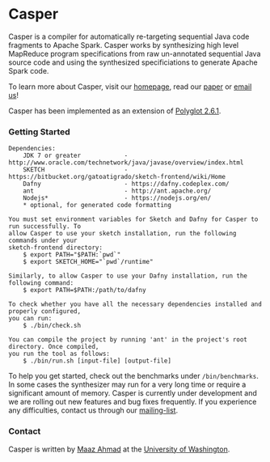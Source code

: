 # Casper
Casper is a compiler for automatically re-targeting sequential Java code fragments
to Apache Spark. Casper works by synthesizing high level MapReduce program specifications
from raw un-annotated sequential Java source code and using the synthesized specificiations 
to generate Apache Spark code.

To learn more about Casper, visit our [homepage](http://casper.uwplse.org), read our [paper](http://homes.cs.washington.edu/~maazsaf/synt16.pdf) or [email us](https://mailman.cs.washington.edu/mailman/listinfo/casper-users)!

Casper has been implemented as an extension of [Polyglot 2.6.1](https://www.cs.cornell.edu/projects/polyglot/).

### Getting Started
    Dependencies:
        JDK 7 or greater            - http://www.oracle.com/technetwork/java/javase/overview/index.html
        SKETCH                      - https://bitbucket.org/gatoatigrado/sketch-frontend/wiki/Home        
        Dafny                       - https://dafny.codeplex.com/
        ant							- http://ant.apache.org/
        Nodejs*                     - https://nodejs.org/en/
        * optional, for generated code formatting 
        
    You must set environment variables for Sketch and Dafny for Casper to run successfully. To
    allow Casper to use your sketch installation, run the following commands under your
    sketch-frontend directory:
        $ export PATH="$PATH:`pwd`"
        $ export SKETCH_HOME="`pwd`/runtime"
        
    Similarly, to allow Casper to use your Dafny installation, run the following command:
        $ export PATH=$PATH:/path/to/dafny
    
    To check whether you have all the necessary dependencies installed and properly configured, 
    you can run:
        $ ./bin/check.sh

   	You can compile the project by running 'ant' in the project's root directory. Once compiled, 
   	you run the tool as follows:
        $ ./bin/run.sh [input-file] [output-file]

To help you get started, check out the benchmarks under `/bin/benchmarks`. In
some cases the synthesizer may run for a very long time or require a significant amount of
memory. Casper is currently under development and we are rolling out new features and bug
fixes frequently. If you experience any difficulties, contact us through our [mailing-list](https://mailman.cs.washington.edu/mailman/listinfo/casper-users).

### Contact
Casper is written by [Maaz Ahmad](http://homes.cs.washington.edu/~maazsaf/) at the [University of Washington](http://www.washington.edu/).
